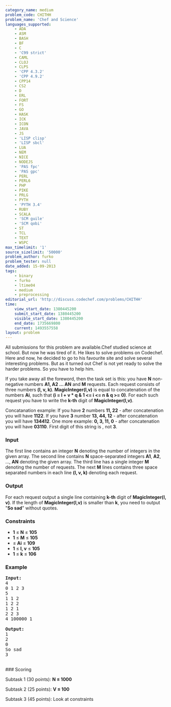 ```yaml
---
category_name: medium
problem_code: CHITHH
problem_name: 'Chef and Science'
languages_supported:
    - ADA
    - ASM
    - BASH
    - BF
    - C
    - 'C99 strict'
    - CAML
    - CLOJ
    - CLPS
    - 'CPP 4.3.2'
    - 'CPP 4.9.2'
    - CPP14
    - CS2
    - D
    - ERL
    - FORT
    - FS
    - GO
    - HASK
    - ICK
    - ICON
    - JAVA
    - JS
    - 'LISP clisp'
    - 'LISP sbcl'
    - LUA
    - NEM
    - NICE
    - NODEJS
    - 'PAS fpc'
    - 'PAS gpc'
    - PERL
    - PERL6
    - PHP
    - PIKE
    - PRLG
    - PYTH
    - 'PYTH 3.4'
    - RUBY
    - SCALA
    - 'SCM guile'
    - 'SCM qobi'
    - ST
    - TCL
    - TEXT
    - WSPC
max_timelimit: '1'
source_sizelimit: '50000'
problem_author: furko
problem_tester: null
date_added: 15-09-2013
tags:
    - binary
    - furko
    - ltime04
    - medium
    - preprocessing
editorial_url: 'http://discuss.codechef.com/problems/CHITHH'
time:
    view_start_date: 1380445200
    submit_start_date: 1380445200
    visible_start_date: 1380445200
    end_date: 1735669800
    current: 1493557558
layout: problem
---
```

All submissions for this problem are available.Chef studied science at school. But now he was tired of it. He likes to solve problems on Codechef. Here and now, he decided to go to his favourite site and solve several interesting problems. But as it turned out Chef is not yet ready to solve the harder problems. So you have to help him.

If you take away all the foreword, then the task set is this: you have **N** non-negative numbers **A1, A2 ... AN** and **M** requests. Each request consists of three numbers **(l, v, k)**. **MagicInteger(l,v)** is equal to concatenation of the numbers **Ai**, such that **(i = l + v \* q & 1 <= i <= n & q >= 0)**. For each such request you have to write the **k-th** digit of **MagicInteger(l,v)**.

Concatanation example:
If you have **2** numbers **11, 22** - after concatenation you will have **1122**.
If you have **3** number **13, 44, 12** - after concatenation you will have **134412**.
One more example: **0, 3, 11, 0** - after concatenation you will have **03110**. First digit of this string is , not **3**.

### Input

The first line contains an integer **N** denoting the number of integers in the given array. The second line contains **N** space-separated integers **A1**, **A2**, ..., **AN** denoting the given array. The third line has a single integer **M** denoting the number of requests. The next **M** lines contains three space separated numbers in each line **(l, v, k)** denoting each request.

### Output

For each request output a single line containing **k-th** digit of **MagicInteger(l, v)**. If the length of **MagicInteger(l,v)** is smaller than **k**, you need to output "**So sad**" without quotes.

### Constraints

- **1** ≤ **N** ≤ **105**
- **1** ≤ **M** ≤ **105**
- ≤ **Ai** ≤ **109**
- **1** ≤ **l, v** ≤ **105**
- **1** ≤ **k** ≤ **106**

### Example

<pre><b>Input:</b>
4
0 1 2 3
5
1 1 2
1 2 2
1 2 1
2 2 3
4 100000 1

<b>Output:</b>
1
2
0
So sad
3

</pre>### Scoring
Subtask 1 (30 points): **N ≤ 1000**

Subtask 2 (25 points): **V ≤ 100**

Subtask 3 (45 points): Look at constraints
